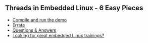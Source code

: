 ## Threads in Embedded Linux - 6 Easy Pieces 

- [Compile and run the demo](demo.md)
- [Errata](errata.md)
- [Questions & Answers](qna.md)
- [Looking for great embedded Linux trainings?](trainings.md)

